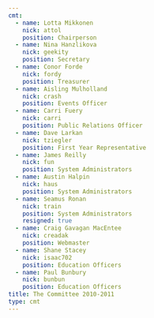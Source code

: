 ```yaml
---
cmt:
  - name: Lotta Mikkonen
    nick: attol
    position: Chairperson
  - name: Nina Hanzlikova
    nick: geekity
    position: Secretary
  - name: Conor Forde
    nick: fordy
    position: Treasurer
  - name: Aisling Mulholland
    nick: crash
    position: Events Officer
  - name: Carri Fuery
    nick: carri
    position: Public Relations Officer
  - name: Dave Larkan
    nick: tziegler
    position: First Year Representative
  - name: James Reilly
    nick: fun
    position: System Administrators
  - name: Austin Halpin
    nick: haus
    position: System Administrators
  - name: Seamus Ronan
    nick: train
    position: System Administrators
    resigned: true
  - name: Craig Gavagan MacEntee
    nick: creadak
    position: Webmaster
  - name: Shane Stacey
    nick: isaac702
    position: Education Officers
  - name: Paul Bunbury
    nick: bunbun
    position: Education Officers
title: The Committee 2010-2011
type: cmt
---
```


